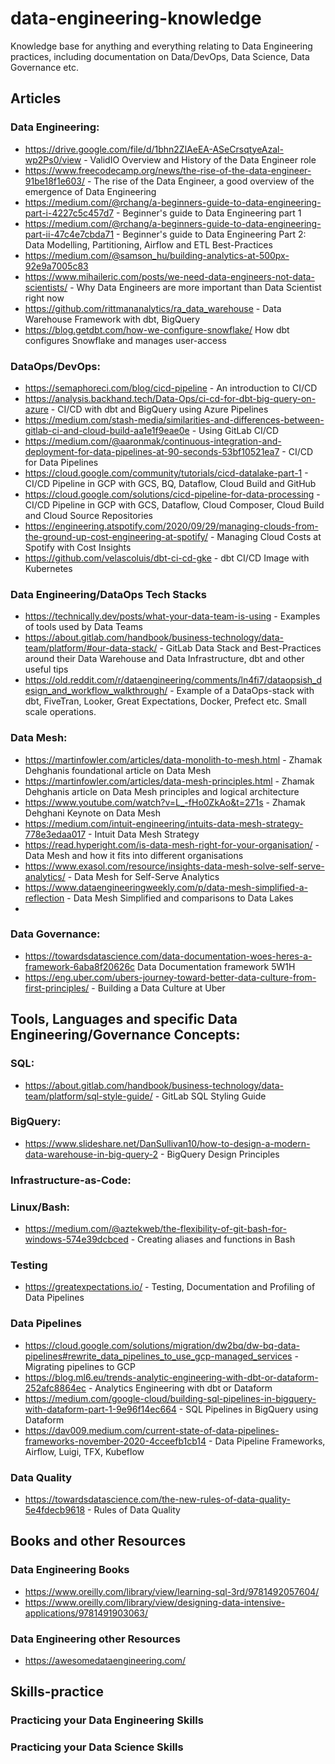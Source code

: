 # data-engineering-knowledge
Knowledge base for anything and everything relating to Data Engineering practices, including documentation on Data/DevOps, Data Science, Data Governance etc.

## Articles

### Data Engineering:
* https://drive.google.com/file/d/1bhn2ZlAeEA-ASeCrsqtyeAzal-wp2Ps0/view - ValidIO Overview and History of the Data Engineer role
* https://www.freecodecamp.org/news/the-rise-of-the-data-engineer-91be18f1e603/ - The rise of the Data Engineer, a good overview of the emergence of Data Engineering
* https://medium.com/@rchang/a-beginners-guide-to-data-engineering-part-i-4227c5c457d7 - Beginner's guide to Data Engineering part 1
* https://medium.com/@rchang/a-beginners-guide-to-data-engineering-part-ii-47c4e7cbda71 - Beginner's guide to Data Engineering Part 2: Data Modelling, Partitioning, Airflow and ETL Best-Practices
* https://medium.com/@samson_hu/building-analytics-at-500px-92e9a7005c83
* https://www.mihaileric.com/posts/we-need-data-engineers-not-data-scientists/ - Why Data Engineers are more important than Data Scientist right now
* https://github.com/rittmananalytics/ra_data_warehouse - Data Warehouse Framework with dbt, BigQuery
* https://blog.getdbt.com/how-we-configure-snowflake/ How dbt configures Snowflake and manages user-access

### DataOps/DevOps:
* https://semaphoreci.com/blog/cicd-pipeline - An introduction to CI/CD
* https://analysis.backhand.tech/Data-Ops/ci-cd-for-dbt-big-query-on-azure - CI/CD with dbt and BigQuery using Azure Pipelines
* https://medium.com/stash-media/similarities-and-differences-between-gitlab-ci-and-cloud-build-aa1e1f9eae0e - Using GitLab CI/CD
* https://medium.com/@aaronmak/continuous-integration-and-deployment-for-data-pipelines-at-90-seconds-53bf10521ea7 - CI/CD for Data Pipelines
* https://cloud.google.com/community/tutorials/cicd-datalake-part-1 - CI/CD Pipeline in GCP with GCS, BQ, Dataflow, Cloud Build and GitHub
* https://cloud.google.com/solutions/cicd-pipeline-for-data-processing - CI/CD Pipeline in GCP with GCS, Dataflow, Cloud Composer, Cloud Build and Cloud Source Repositories
* https://engineering.atspotify.com/2020/09/29/managing-clouds-from-the-ground-up-cost-engineering-at-spotify/ - Managing Cloud Costs at Spotify with Cost Insights
* https://github.com/velascoluis/dbt-ci-cd-gke - dbt CI/CD Image with Kubernetes

### Data Engineering/DataOps Tech Stacks
* https://technically.dev/posts/what-your-data-team-is-using - Examples of tools used by Data Teams
* https://about.gitlab.com/handbook/business-technology/data-team/platform/#our-data-stack/ - GitLab Data Stack and Best-Practices around their Data Warehouse and Data Infrastructure, dbt and other useful tips
* https://old.reddit.com/r/dataengineering/comments/ln4fi7/dataopsish_design_and_workflow_walkthrough/ - Example of a DataOps-stack with dbt, FiveTran, Looker, Great Expectations, Docker, Prefect etc. Small scale operations.

### Data Mesh:
* https://martinfowler.com/articles/data-monolith-to-mesh.html - Zhamak Dehghanis foundational article on Data Mesh
* https://martinfowler.com/articles/data-mesh-principles.html - Zhamak Dehghanis article on Data Mesh principles and logical architecture
* https://www.youtube.com/watch?v=L_-fHo0ZkAo&t=271s - Zhamak Dehghani Keynote on Data Mesh
* https://medium.com/intuit-engineering/intuits-data-mesh-strategy-778e3edaa017 - Intuit Data Mesh Strategy
* https://read.hyperight.com/is-data-mesh-right-for-your-organisation/ - Data Mesh and how it fits into different organisations
* https://www.exasol.com/resource/insights-data-mesh-solve-self-serve-analytics/ - Data Mesh for Self-Serve Analytics
* https://www.dataengineeringweekly.com/p/data-mesh-simplified-a-reflection - Data Mesh Simplified and comparisons to Data Lakes
* 

### Data Governance:
* https://towardsdatascience.com/data-documentation-woes-heres-a-framework-6aba8f20626c Data Documentation framework 5W1H
* https://eng.uber.com/ubers-journey-toward-better-data-culture-from-first-principles/ - Building a Data Culture at Uber


## Tools, Languages and specific Data Engineering/Governance Concepts:

### SQL:
* https://about.gitlab.com/handbook/business-technology/data-team/platform/sql-style-guide/ - GitLab SQL Styling Guide


### BigQuery:
* https://www.slideshare.net/DanSullivan10/how-to-design-a-modern-data-warehouse-in-big-query-2 - BigQuery Design Principles

### Infrastructure-as-Code:

### Linux/Bash:
* https://medium.com/@aztekweb/the-flexibility-of-git-bash-for-windows-574e39dcbced - Creating aliases and functions in Bash

### Testing
* https://greatexpectations.io/ - Testing, Documentation and Profiling of Data Pipelines

### Data Pipelines
* https://cloud.google.com/solutions/migration/dw2bq/dw-bq-data-pipelines#rewrite_data_pipelines_to_use_gcp-managed_services - Migrating pipelines to GCP
* https://blog.ml6.eu/trends-analytic-engineering-with-dbt-or-dataform-252afc8864ec - Analytics Engineering with dbt or Dataform
* https://medium.com/google-cloud/building-sql-pipelines-in-bigquery-with-dataform-part-1-9e96f14ec664 - SQL Pipelines in BigQuery using Dataform
* https://dav009.medium.com/current-state-of-data-pipelines-frameworks-november-2020-4cceefb1cb14 - Data Pipeline Frameworks, Airflow, Luigi, TFX, Kubeflow

### Data Quality
* https://towardsdatascience.com/the-new-rules-of-data-quality-5e4fdecb9618 - Rules of Data Quality

## Books and other Resources

### Data Engineering Books
* https://www.oreilly.com/library/view/learning-sql-3rd/9781492057604/
* https://www.oreilly.com/library/view/designing-data-intensive-applications/9781491903063/

### Data Engineering other Resources
* https://awesomedataengineering.com/ 

## Skills-practice

### Practicing your Data Engineering Skills

### Practicing your Data Science Skills
